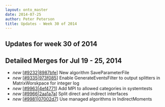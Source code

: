 ```yaml
---
layout: onto_master
date: 2014-07-25
author: Peter Peterson
title: Updates - Week 30 of 2014
---
```

Updates for week 30 of 2014
---------------------------

Detailed Merges for Jul 19 - 25, 2014
-------------------------------------
* *new* \[[#9232](http://trac.mantidproject.org/mantid/ticket/9232)\|[8987bfe](https://github.com/mantidproject/mantid/commit/8987bfee59a223a6a2a0389433870661d9356325)\] New algorithm SaveParameterFile
* *new* \[[#9335](http://trac.mantidproject.org/mantid/ticket/9335)\|[973f085](https://github.com/mantidproject/mantid/commit/973f085cbf2235a0b20629264321b64f4ca9426e)\] Enable GenerateEventsFilter to output splitters in MatrixWorskpace for integer log
* *new* \[[#9963](http://trac.mantidproject.org/mantid/ticket/9963)\|[4ef4771](https://github.com/mantidproject/mantid/commit/4ef47717dbd66afc1d7f91fbf2c8b19f963d6cb3)\] Add MPI to allowed categories in systemtests
* *new* \[[#9966](http://trac.mantidproject.org/mantid/ticket/9966)\|[2aa1a7a](https://github.com/mantidproject/mantid/commit/2aa1a7a3a05357334b7fbe1fdd5dbe448018e3ff)\] Split direct and indirect interfaces
* *new* \[[#9981](http://trac.mantidproject.org/mantid/ticket/9981)\|[07002d7](https://github.com/mantidproject/mantid/commit/07002d74b97567e57b89256620517e719760ca58)\] Use managed algorithms in IndirectMoments
